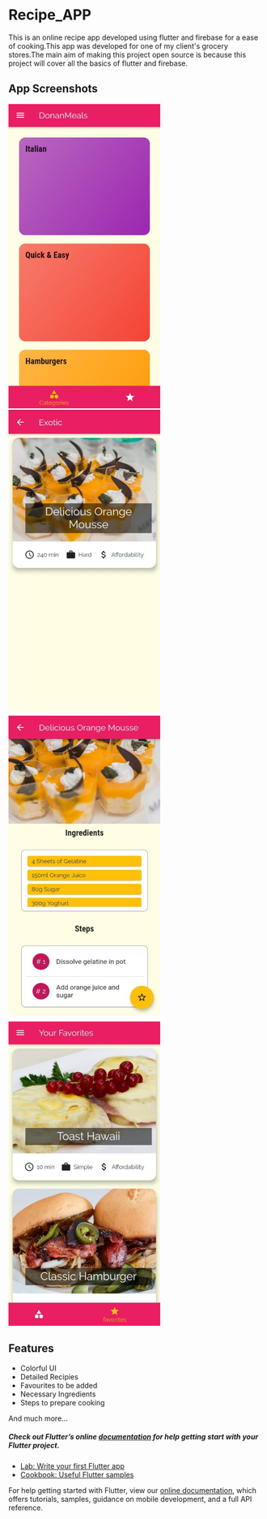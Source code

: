 # Recipe_APP

This is an online recipe app developed using flutter and firebase for a ease of cooking.This app was developed for one of my client's grocery stores.The main aim of making this project open source is because this project will cover all the basics of flutter and firebase.

## App Screenshots

 
 
<div>
    <img src="/screenshots/img1.jpeg" width="300px" height="600px"</img>
    <img src="/screenshots/img2.jpeg" width="300px" height="600px"</img>
    <img src="/screenshots/img3.jpeg" width="300px" height="600px"</img>
    <img src="/screenshots/img4.jpeg" width="300px" height="600px"</img>
</div>







## Features

<ul>
  <li>Colorful UI</li>
  <li>Detailed Recipies</li>
  <li>Favourites to be added</li>
  <li>Necessary Ingredients</li>
  <li>Steps to prepare cooking</li>
  
</ul>

And much more...



##### Check out Flutter’s online [documentation](http://flutter.io/) for help getting start with your Flutter project. 

- [Lab: Write your first Flutter app](https://flutter.dev/docs/get-started/codelab)
- [Cookbook: Useful Flutter samples](https://flutter.dev/docs/cookbook)

For help getting started with Flutter, view our
[online documentation](https://flutter.dev/docs), which offers tutorials,
samples, guidance on mobile development, and a full API reference.
